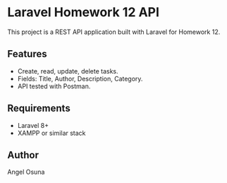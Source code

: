 # Laravel Homework 12 API

This project is a REST API application built with Laravel for Homework 12.

## Features
- Create, read, update, delete tasks.
- Fields: Title, Author, Description, Category.
- API tested with Postman.

## Requirements
- Laravel 8+
- XAMPP or similar stack

## Author
Angel Osuna
